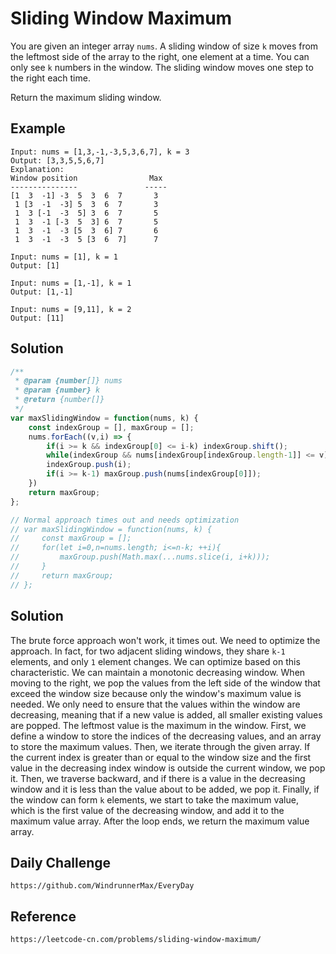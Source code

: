 # Sliding Window Maximum
You are given an integer array `nums`. A sliding window of size `k` moves from the leftmost side of the array to the right, one element at a time. You can only see `k` numbers in the window. The sliding window moves one step to the right each time.

Return the maximum sliding window.

## Example

```
Input: nums = [1,3,-1,-3,5,3,6,7], k = 3
Output: [3,3,5,5,6,7]
Explanation:
Window position                Max
---------------               -----
[1  3  -1] -3  5  3  6  7       3
 1 [3  -1  -3] 5  3  6  7       3
 1  3 [-1  -3  5] 3  6  7       5
 1  3  -1 [-3  5  3] 6  7       5
 1  3  -1  -3 [5  3  6] 7       6
 1  3  -1  -3  5 [3  6  7]      7
```

```
Input: nums = [1], k = 1
Output: [1]
```

```
Input: nums = [1,-1], k = 1
Output: [1,-1]
```

```
Input: nums = [9,11], k = 2
Output: [11]
```

## Solution

```javascript
/**
 * @param {number[]} nums
 * @param {number} k
 * @return {number[]}
 */
var maxSlidingWindow = function(nums, k) {
    const indexGroup = [], maxGroup = [];
    nums.forEach((v,i) => {
        if(i >= k && indexGroup[0] <= i-k) indexGroup.shift();
        while(indexGroup && nums[indexGroup[indexGroup.length-1]] <= v) indexGroup.pop();
        indexGroup.push(i);
        if(i >= k-1) maxGroup.push(nums[indexGroup[0]]);
    })
    return maxGroup;
};

// Normal approach times out and needs optimization
// var maxSlidingWindow = function(nums, k) {
//     const maxGroup = [];
//     for(let i=0,n=nums.length; i<=n-k; ++i){
//         maxGroup.push(Math.max(...nums.slice(i, i+k)));
//     }
//     return maxGroup;
// };
```

## Solution
The brute force approach won't work, it times out. We need to optimize the approach. In fact, for two adjacent sliding windows, they share `k-1` elements, and only `1` element changes. We can optimize based on this characteristic. We can maintain a monotonic decreasing window. When moving to the right, we pop the values from the left side of the window that exceed the window size because only the window's maximum value is needed. We only need to ensure that the values within the window are decreasing, meaning that if a new value is added, all smaller existing values are popped. The leftmost value is the maximum in the window. First, we define a window to store the indices of the decreasing values, and an array to store the maximum values. Then, we iterate through the given array. If the current index is greater than or equal to the window size and the first value in the decreasing index window is outside the current window, we pop it. Then, we traverse backward, and if there is a value in the decreasing window and it is less than the value about to be added, we pop it. Finally, if the window can form `k` elements, we start to take the maximum value, which is the first value of the decreasing window, and add it to the maximum value array. After the loop ends, we return the maximum value array.

## Daily Challenge

```
https://github.com/WindrunnerMax/EveryDay
```

## Reference

```
https://leetcode-cn.com/problems/sliding-window-maximum/
```